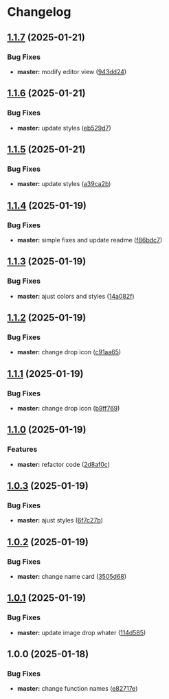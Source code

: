 # Changelog

## [1.1.7](https://github.com/DidacChaves/rain-meter-card/compare/v1.1.6...v1.1.7) (2025-01-21)


### Bug Fixes

* **master:** modify editor view ([943dd24](https://github.com/DidacChaves/rain-meter-card/commit/943dd24a0dd0682c48fc7c4a9fe406610855eca0))

## [1.1.6](https://github.com/DidacChaves/rain-meter-card/compare/v1.1.5...v1.1.6) (2025-01-21)


### Bug Fixes

* **master:** update styles ([eb529d7](https://github.com/DidacChaves/rain-meter-card/commit/eb529d79b5dd3995f91cb4bc7775283ba3c801a5))

## [1.1.5](https://github.com/DidacChaves/rain-meter-card/compare/v1.1.4...v1.1.5) (2025-01-21)


### Bug Fixes

* **master:** update styles ([a39ca2b](https://github.com/DidacChaves/rain-meter-card/commit/a39ca2b895e14b45fbc4963cf75a55dce1c68f72))

## [1.1.4](https://github.com/DidacChaves/rain-meter-card/compare/v1.1.3...v1.1.4) (2025-01-19)


### Bug Fixes

* **master:** simple fixes and update readme ([f86bdc7](https://github.com/DidacChaves/rain-meter-card/commit/f86bdc7d385d9f55bb7a79e0638b437c511d75ee))

## [1.1.3](https://github.com/DidacChaves/rain-meter-card/compare/v1.1.2...v1.1.3) (2025-01-19)


### Bug Fixes

* **master:** ajust colors and styles ([14a082f](https://github.com/DidacChaves/rain-meter-card/commit/14a082fad3f6a2a84bbd1088ff722f688e936e5f))

## [1.1.2](https://github.com/DidacChaves/rain-meter-card/compare/v1.1.1...v1.1.2) (2025-01-19)


### Bug Fixes

* **master:** change drop icon ([c91aa65](https://github.com/DidacChaves/rain-meter-card/commit/c91aa6521ccd2bc909f40cd57241e9656f10f792))

## [1.1.1](https://github.com/DidacChaves/rain-meter-card/compare/v1.1.0...v1.1.1) (2025-01-19)


### Bug Fixes

* **master:** change drop icon ([b9ff769](https://github.com/DidacChaves/rain-meter-card/commit/b9ff7697892b551dd06b32a6a2eaee6815930aea))

## [1.1.0](https://github.com/DidacChaves/rain-meter-card/compare/v1.0.3...v1.1.0) (2025-01-19)


### Features

* **master:** refactor code ([2d8af0c](https://github.com/DidacChaves/rain-meter-card/commit/2d8af0c3c77273b1be4f97a5a74c3eb23b52ca80))

## [1.0.3](https://github.com/DidacChaves/rain-meter-card/compare/v1.0.2...v1.0.3) (2025-01-19)


### Bug Fixes

* **master:** ajust styles ([6f7c27b](https://github.com/DidacChaves/rain-meter-card/commit/6f7c27b4940a7c67c7ec5014b1213963800261f6))

## [1.0.2](https://github.com/DidacChaves/rain-meter-card/compare/v1.0.1...v1.0.2) (2025-01-19)


### Bug Fixes

* **master:** change name card ([3505d68](https://github.com/DidacChaves/rain-meter-card/commit/3505d68b8eefad351c5c6c203551795f949ef16b))

## [1.0.1](https://github.com/DidacChaves/rain-meter-card/compare/v1.0.0...v1.0.1) (2025-01-19)


### Bug Fixes

* **master:** update image drop whater ([114d585](https://github.com/DidacChaves/rain-meter-card/commit/114d585b4462b96c97ab4c10c20c0aa61ed406cb))

## 1.0.0 (2025-01-18)


### Bug Fixes

* **master:** change function names ([e82717e](https://github.com/DidacChaves/rain-meter-card/commit/e82717ea4105c32ea3869777398549504d3534c2))

